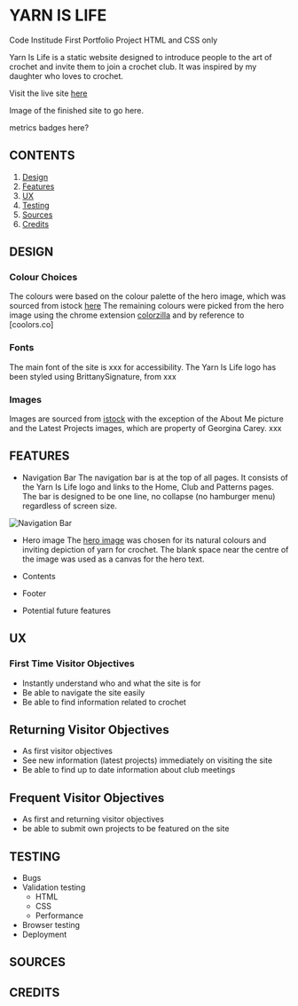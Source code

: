 # YARN IS LIFE
Code Institude First Portfolio Project HTML and CSS only

Yarn Is Life is a static website designed to introduce people to the art of crochet and invite them to join a crochet club. It was inspired by my daughter who loves to crochet.

Visit the live site [here](https://tori-coder.github.io/yarn-is-life/)

Image of the finished site to go here.

metrics badges here?

## CONTENTS
1. [Design](#design)
2. [Features](#features)
3. [UX](#ux)
4. [Testing](#testing)
5. [Sources](#sources)
6. [Credits](#credits) 

## DESIGN
### Colour Choices
The colours were based on the colour palette of the hero image, which was sourced from istock [here](https://www.istockphoto.com/es/foto/fondo-de-pasatiempo-artesanal-con-hilo-en-colores-naturales-gm1349994486-426293103)
The remaining colours were picked from the hero image using the chrome extension [colorzilla](https://chromewebstore.google.com/detail/colorzilla/bhlhnicpbhignbdhedgjhgdocnmhomnp) and by reference to [coolors.co]
### Fonts
The main font of the site is xxx for accessibility.
The Yarn Is Life logo has been styled using BrittanySignature, from xxx
### Images
Images are sourced from [istock](https://www.istockphoto.com/) with the exception of the About Me picture and the Latest Projects images, which are property of Georgina Carey. xxx

## FEATURES
* Navigation Bar
The navigation bar is at the top of all pages. It consists of the Yarn Is Life logo and links to the Home, Club and Patterns pages.
The bar is designed to be one line, no collapse (no hamburger menu) regardless of screen size.

![Navigation Bar]()

* Hero image
The [hero image](https://www.istockphoto.com/es/foto/fondo-de-pasatiempo-artesanal-con-hilo-en-colores-naturales-gm1349994486-426293103) was chosen for its natural colours and inviting depiction of yarn for crochet. The blank space near the centre of the image was used as a canvas for the hero text.

* Contents
* Footer
* Potential future features

## UX
### First Time Visitor Objectives

* Instantly understand who and what the site is for
* Be able to navigate the site easily
* Be able to find information related to crochet

## Returning Visitor Objectives

* As first visitor objectives
* See new information (latest projects) immediately on visiting the site
* Be able to find up to date information about club meetings

## Frequent Visitor Objectives

* As first and returning visitor objectives
* be able to submit own projects to be featured on the site

## TESTING
* Bugs
* Validation testing
  * HTML
  * CSS
  * Performance
* Browser testing
* Deployment

## SOURCES

## CREDITS
